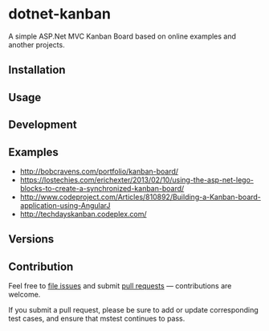 # dotnet-kanban
A simple ASP.Net MVC Kanban Board based on online examples and another projects.

## Installation
## Usage
## Development
## Examples
- http://bobcravens.com/portfolio/kanban-board/
- https://lostechies.com/erichexter/2013/02/10/using-the-asp-net-lego-blocks-to-create-a-synchronized-kanban-board/
- http://www.codeproject.com/Articles/810892/Building-a-Kanban-board-application-using-AngularJ
- http://techdayskanban.codeplex.com/

## Versions
## Contribution
Feel free to [file issues](https://github.com/drielnox/dotnet-kanban/issues) and submit [pull requests](https://github.com/drielnox/dotnet-kanban/pulls) — contributions are welcome.

If you submit a pull request, please be sure to add or update corresponding test cases, and ensure that mstest continues to pass.
